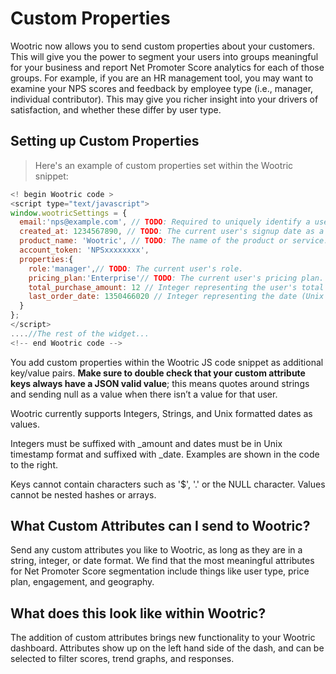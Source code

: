 # Custom Properties

Wootric now allows you to send custom properties about your customers. This will give you the
power to segment your users into groups meaningful for your business and report Net Promoter
Score analytics for each of those groups.
For example, if you are an HR management tool, you may want to examine your NPS scores
and feedback by employee type (i.e., manager, individual contributor). This may give you richer
insight into your drivers of satisfaction, and whether these differ by user type.

## Setting up Custom Properties
> Here's an example of custom properties set within the Wootric snippet:

```javascript
<!­­ begin Wootric code ­­>
<script type="text/javascript">
window.wootricSettings = {
  email:'nps@example.com', // TODO: Required to uniquely identify a user. Email is recommended but this can be any unique identifier.
  created_at: 1234567890, // TODO: The current user's sign­up date as a Unix timestamp.
  product_name: 'Wootric', // TODO: The name of the product or service.
  account_token: 'NPS­xxxxxxxx',
  properties:{
    role:'manager',// TODO: The current user's role.
    pricing_plan:'Enterprise'// TODO: The current user's pricing plan.
    total_purchase_amount: 12 // Integer representing the user's total purchases with the key suffixed with "_amount"
    last_order_date: 1350466020 // Integer representing the date (Unix timestamp format) of the user's last order with the key suffixed with "_date"
  }
};
</script>
....//The rest of the widget...
<!--­­ end Wootric code --­­>
```
You add custom properties within the Wootric JS code snippet as additional key/value pairs.
**Make sure to double check that your custom attribute keys always have a JSON­ valid
value**; this means quotes around strings and sending null as a value when there isn’t a value for
that user.

Wootric currently supports Integers, Strings, and Unix formatted dates as values.

Integers must be suffixed with _amount and dates must be in Unix timestamp format and suffixed with _date. Examples are shown in the code to the right.

Keys cannot contain characters such as '$', '.' or the NULL character.
Values cannot be nested hashes or arrays.

## What Custom Attributes can I send to Wootric?
Send any custom attributes you like to Wootric, as long as they are in a string, integer, or date format. We find that
the most meaningful attributes for Net Promoter Score segmentation include things like user
type, price plan, engagement, and geography.

## What does this look like within Wootric?
The addition of custom attributes brings new functionality to your Wootric dashboard. Attributes
show up on the left hand side of the dash, and can be selected to filter scores, trend graphs, and
responses.
